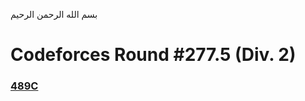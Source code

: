 بسم الله الرحمن الرحيم
<br />
# Codeforces Round #277.5 (Div. 2)
### [489C](https://codeforces.com/problemset/problem/489/C)

